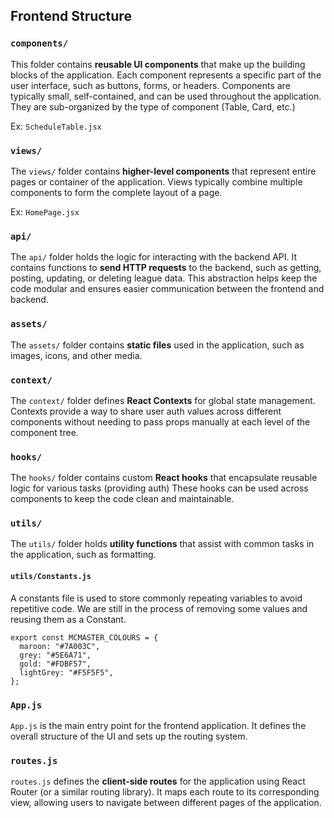 ## Frontend Structure

### `components/`
This folder contains **reusable UI components** that make up the building blocks of the application. Each component represents a specific part of the user interface, such as buttons, forms, or headers. Components are typically small, self-contained, and can be used throughout the application. They are sub-organized by the type of component (Table, Card, etc.)

Ex: `ScheduleTable.jsx`

### `views/`
The `views/` folder contains **higher-level components** that represent entire pages or container of the application. Views typically combine multiple components to form the complete layout of a page.

Ex: `HomePage.jsx`

### `api/`
The `api/` folder holds the logic for interacting with the backend API. It contains functions to **send HTTP requests** to the backend, such as getting, posting, updating, or deleting league data. This abstraction helps keep the code modular and ensures easier communication between the frontend and backend.

### `assets/`
The `assets/` folder contains **static files** used in the application, such as images, icons, and other media.

### `context/`
The `context/` folder defines **React Contexts** for global state management. Contexts provide a way to share user auth values across different components without needing to pass props manually at each level of the component tree.

### `hooks/`
The `hooks/` folder contains custom **React hooks** that encapsulate reusable logic for various tasks (providing auth) These hooks can be used across components to keep the code clean and maintainable.

### `utils/`
The `utils/` folder holds **utility functions** that assist with common tasks in the application, such as formatting.

#### `utils/Constants.js`
A constants file is used to store commonly repeating variables to avoid repetitive code. We are still in the process of removing some values and reusing them as a Constant.

```
export const MCMASTER_COLOURS = {
  maroon: "#7A003C",
  grey: "#5E6A71",
  gold: "#FDBF57",
  lightGrey: "#F5F5F5",
};
```

### `App.js`
`App.js` is the main entry point for the frontend application. It defines the overall structure of the UI and sets up the routing system.

### `routes.js`
`routes.js` defines the **client-side routes** for the application using React Router (or a similar routing library). It maps each route to its corresponding view, allowing users to navigate between different pages of the application.
